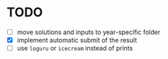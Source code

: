 # TODO

- [ ] move solutions and inputs to year-specific folder
- [x] implement automatic submit of the result
- [ ] use `loguru` or `icecream` instead of prints